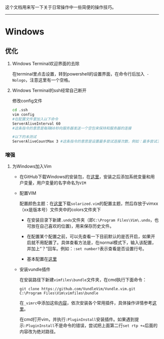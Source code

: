 这个文档用来写一下关于日常操作中一些简便的操作技巧。

---

# Windows

## 优化

1. Windows Terminal欢迎界面的去除
   
   在terminal里点击设置，转到powershell的设置界面，在命令行后加入` -Nologo`，注意这里有一个空格。

2. Windows Terminal的ssh经常自己断开
   
   修改config文件
   
   ```bash
   cd .ssh
   vim config
   #在配置文件里加入以下命令
   ServerAliveInterval 60
   #这条指令的意思是每隔60秒向服务器发送一个空包来保持和服务器的连接
   
   #以下的未测试
   ServerAliveCountMax 3 #这条指令的意思是设置最多尝试连接次数，例如：最多尝试三次
   ```

### 增强

1. 为Windows加入Vim
   
   - 在GitHub下载Windows的安装包，在[这里](https://github.com/vim/vim-win32-installer/releases)，安装之后添加系统变量和用户变量，用户变量的名字命名为`VIM`
   
   - 配置VIM
     
     配置颜色主题：在[这里](https://ethanschoonover.com/solarized/)下载`solarized.vim`的配置主题，然后存放于vimxx（xx是版本号）文件夹中的colors文件夹下
     
     - 在安装目录下新建`.undo`文件夹（即`C:\Program Files\Vim\.undo`，也可放在自己喜欢的位置)，用来保存历史文件。
     
     - 在配置某个配置之前，可以先查看一下目前默认的是否开启，如果开启就不用配置了。具体查看方法是，在normal模式下，输入该配置，并加上“？”回车。例如：`:set number?`表示查看是否设置行号。
     
     - 基本配置在[这里](/tips/_vimrc)
   
   - 安装vundle插件
     
     在安装路径下新建`vimfiles\bundle`文件夹，在cmd执行下面命令：
     
     `git clone https://github.com/VundleVim/Vundle.vim.git C:\Program Files\Vim\vimfiles\bundle`
     
     在`_vimrc`中添加这些[内容](/tips/vim_plugin.txt)，依次安装各个常用插件，具体操作详情参考[这里](https://blog.csdn.net/qyhaill/article/details/99701566)。
     
     在cmd打开vim，并执行`:PluginInstall`安装插件。如果遇到提示`:PluginInstall`不是命令的错误，尝试把上面第二行`set rtp +=`后面的内容改为绝对路径。

